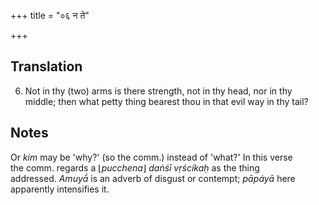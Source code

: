 +++
title = "०६ न ते"

+++
## Translation
6. Not in thy (two) arms is there strength, not in thy head, nor in thy  
middle; then what petty thing bearest thou in that evil way in thy tail?

## Notes
Or *kim* may be 'why?' (so the comm.) instead of 'what?' In this verse  
the comm. regards a ⌊*pucchena*⌋ *daṅśī vṛścikaḥ* as the thing  
addressed. *Amuyā́* is an adverb of disgust or contempt; *pāpáyā* here  
apparently intensifies it.
